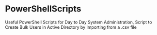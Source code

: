 # PowerShellScripts
Useful PowerShell Scripts for Day to Day System Administration, 
Script to Create Bulk Users in Active Directory by Importing from a .csv file
